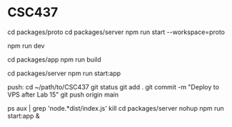 # CSC437
cd packages/proto
cd packages/server
npm run start --workspace=proto

npm run dev

cd packages/app
npm run build

cd packages/server
npm run start:app


push:
cd ~/path/to/CSC437 
git status
git add .
git commit -m "Deploy to VPS after Lab 15"
git push origin main

ps aux | grep 'node.*dist/index.js'
kill <PID>
cd packages/server
nohup npm run start:app &
